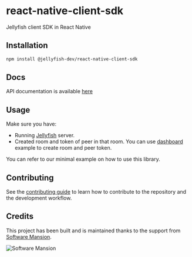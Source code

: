 # react-native-client-sdk

Jellyfish client SDK in React Native

## Installation

```sh
npm install @jellyfish-dev/react-native-client-sdk
```

## Docs

API documentation is available [here](https://jellyfish-dev.github.io/react-native-client-sdk/)

## Usage

Make sure you have:

- Running [Jellyfish](https://github.com/jellyfish-dev/jellyfish) server.
- Created room and token of peer in that room.
  You can use [dashboard](https://github.com/jellyfish-dev/jellyfish-react-client/tree/main/examples/dashboard) example to create room and peer token.

You can refer to our minimal example on how to use this library.

## Contributing

See the [contributing guide](CONTRIBUTING.md) to learn how to contribute to the repository and the development workflow.

## Credits

This project has been built and is maintained thanks to the support from [Software Mansion](https://swmansion.com).

<img alt="Software Mansion" src="https://logo.swmansion.com/logo?color=white&variant=desktop&width=150&tag=react-native-reanimated-github"/>
